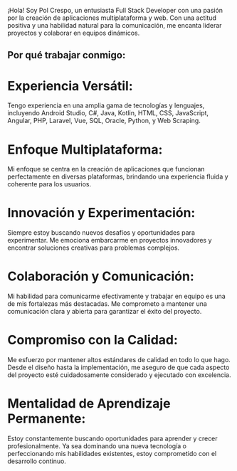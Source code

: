 ¡Hola! Soy Pol Crespo, un entusiasta Full Stack Developer con una pasión por la creación de aplicaciones multiplataforma y web. 
Con una actitud positiva y una habilidad natural para la comunicación, me encanta liderar proyectos y colaborar en equipos dinámicos.

## Por qué trabajar conmigo:
# Experiencia Versátil:
Tengo experiencia en una amplia gama de tecnologías y lenguajes, incluyendo Android Studio, 
C#, Java, Kotlin, HTML, CSS, JavaScript, Angular, PHP, Laravel, Vue, SQL, Oracle, Python, y Web Scraping.
# Enfoque Multiplataforma:
Mi enfoque se centra en la creación de aplicaciones que funcionan perfectamente en diversas plataformas, 
brindando una experiencia fluida y coherente para los usuarios.
# Innovación y Experimentación:
Siempre estoy buscando nuevos desafíos y oportunidades para experimentar. Me emociona embarcarme en 
proyectos innovadores y encontrar soluciones creativas para problemas complejos.
# Colaboración y Comunicación:
Mi habilidad para comunicarme efectivamente y trabajar en equipo es una de mis fortalezas más destacadas. 
Me comprometo a mantener una comunicación clara y abierta para garantizar el éxito del proyecto.
# Compromiso con la Calidad:
Me esfuerzo por mantener altos estándares de calidad en todo lo que hago. Desde el diseño hasta la implementación, 
me aseguro de que cada aspecto del proyecto esté cuidadosamente considerado y ejecutado con excelencia.
# Mentalidad de Aprendizaje Permanente:
Estoy constantemente buscando oportunidades para aprender y crecer profesionalmente. 
Ya sea dominando una nueva tecnología o perfeccionando mis habilidades existentes, estoy comprometido con el desarrollo continuo.
